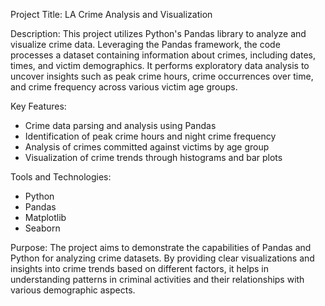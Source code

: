 Project Title: LA Crime Analysis and Visualization

Description:
This project utilizes Python's Pandas library to analyze and visualize crime data. Leveraging the Pandas framework, the code processes a dataset containing information about crimes, including dates, times, and victim demographics. It performs exploratory data analysis to uncover insights such as peak crime hours, crime occurrences over time, and crime frequency across various victim age groups.

Key Features:
- Crime data parsing and analysis using Pandas
- Identification of peak crime hours and night crime frequency
- Analysis of crimes committed against victims by age group
- Visualization of crime trends through histograms and bar plots

Tools and Technologies:
- Python
- Pandas
- Matplotlib
- Seaborn

Purpose:
The project aims to demonstrate the capabilities of Pandas and Python for analyzing crime datasets. By providing clear visualizations and insights into crime trends based on different factors, it helps in understanding patterns in criminal activities and their relationships with various demographic aspects.

